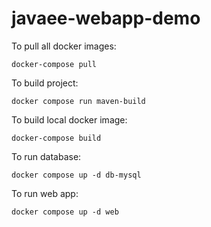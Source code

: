 # javaee-webapp-demo

To pull all docker images:

```text
docker-compose pull
```

To build project:

```text
docker compose run maven-build
```

To build local docker image:

```text
docker-compose build
```

To run database:

```text
docker compose up -d db-mysql
```

To run web app:
```text
docker compose up -d web
```
